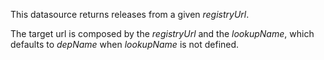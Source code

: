 This datasource returns releases from a given _registryUrl_.

The target url is composed by the _registryUrl_ and the _lookupName_,
which defaults to _depName_ when _lookupName_ is not defined.
